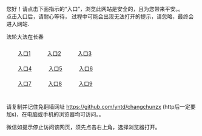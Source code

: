 您好！请点击下面指示的“入口”，浏览此网站是安全的，且为您带来平安。。 <br/>
点击入口后，请耐心等待， 过程中可能会出现无法打开的提示，请忽略，最终会进入网站. </br>

法轮大法在长春<br/>
<div style="padding:10px"><a style="margin:20px" target="_blank" href="https://d2b7fvt56p5aje.cloudfront.net/2Qpsp?iqrilxnn" id="ccLink1" rel="nofollow">入口1</a> <a target="_blank" style="margin:20px" href="https://dmmvcpd02kvd9.cloudfront.net/2Qpsp?wgebkzwa" id="ccLink2" rel="nofollow">入口2</a> <a style="margin:20px" target="_blank" href="https://d2zrw0ggdg5qmi.cloudfront.net/2Qpsp?ynsysv" id="ccLink3" rel="nofollow">入口3</a></div>

<div style="padding:10px" ><a style="margin:20px" target="_blank" href="https://d2b7fvt56p5aje.cloudfront.net/2Qpsp?iqrilxnn" id="ccLink4" rel="nofollow">入口4</a> <a style="margin:20px" href="https://dmmvcpd02kvd9.cloudfront.net/2Qpsp?wgebkzwa" target="_blank" id="ccLink5" rel="nofollow">入口5</a> <a style="margin:20px" href="https://d2zrw0ggdg5qmi.cloudfront.net/2Qpsp?ynsysv" target="_blank" id="ccLink6" rel="nofollow">入口6</a></div>

<div style="padding:10px"><a style="margin:20px" target="_blank" href="https://d2b7fvt56p5aje.cloudfront.net/2Qpsp?iqrilxnn" id="ccLink7" rel="nofollow">入口7</a> <a style="margin:20px" href="https://dmmvcpd02kvd9.cloudfront.net/2Qpsp?wgebkzwa" target="_blank" id="ccLink8" rel="nofollow">入口8</a> <a style="margin:20px" target="_blank" href="https://d2zrw0ggdg5qmi.cloudfront.net/2Qpsp?ynsysv" id="ccLink9" rel="nofollow">入口9</a></div>

<br/>



请复制并记住免翻墙网址 https://github.com/yntd/changchunzx (http后一定要加s)，在电脑或手机的浏览器均可访问。。<br/>

微信如提示停止访问该网页，须先点击右上角，选择浏览器打开。

